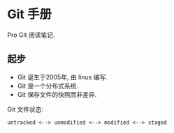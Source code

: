# Git 手册

Pro Git 阅读笔记.

## 起步

- Git 诞生于2005年, 由 linus 编写.
- Git 是一个分布式系统.
- Git 保存文件的快照而非差异.

Git 文件状态:

```
untracked <--> unmodified <--> modified <--> staged
```
